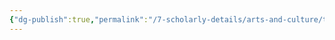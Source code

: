 ```yaml
---
{"dg-publish":true,"permalink":"/7-scholarly-details/arts-and-culture/titles/exarch/","noteIcon":""}
---
```


